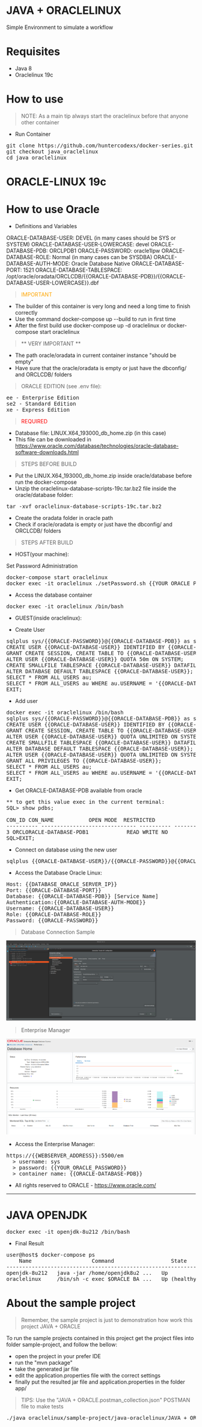 # JAVA + ORACLELINUX
Simple Environment to simulate a workflow

# Requisites

- Java 8
- Oraclelinux 19c

# How to use

> NOTE: As a main tip always start the oraclelinux before that anyone other container

- Run Container

<pre>
git clone https://github.com/huntercodexs/docker-series.git .
git checkout java_oraclelinux
cd java_oraclelinux
</pre>

# ORACLE-LINUX 19c

# How to use Oracle

- Definitions and Variables

ORACLE-DATABASE-USER: DEVEL (in many cases should be SYS or SYSTEM)
ORACLE-DATABASE-USER-LOWERCASE: devel
ORACLE-DATABASE-PDB: ORCLPDB1
ORACLE-PASSWORD: oracle1Ipw
ORACLE-DATABASE-ROLE: Normal (in many cases can be SYSDBA)
ORACLE-DATABASE-AUTH-MODE: Oracle Database Native
ORACLE-DATABASE-PORT: 1521
ORACLE-DATABASE-TABLESPACE: /opt/oracle/oradata/ORCLCDB/{{ORACLE-DATABASE-PDB}}/{{ORACLE-DATABASE-USER-LOWERCASE}}.dbf

> <p style="color: orange">IMPORTANT</p>    

- The builder of this container is very long and need a long time to finish correctly
- Use the command docker-compose up --build to run in first time
- After the first build use docker-compose up -d oraclelinux or docker-compose start oraclelinux

>** VERY IMPORTANT **
- The path oracle/oradata in current container instance "should be empty"
- Have sure that the oracle/oradata is empty or just have the dbconfig/ and ORCLCDB/ folders

> ORACLE EDITION (see .env file):

<pre>
ee - Enterprise Edition
se2 - Standard Edition
xe - Express Edition
</pre>

> <p style="color: red">REQUIRED</p>

- Database file: LINUX.X64_193000_db_home.zip (in this case)
- This file can be downloaded in https://www.oracle.com/database/technologies/oracle-database-software-downloads.html

> STEPS BEFORE BUILD

- Put the LINUX.X64_193000_db_home.zip inside oracle/database before run the docker-compose
- Unzip the oraclelinux-database-scripts-19c.tar.bz2 file inside the oracle/database folder:
<pre>
tar -xvf oraclelinux-database-scripts-19c.tar.bz2
</pre>
- Create the oradata folder in oracle path
- Check if oracle/oradata is empty or just have the dbconfig/ and ORCLCDB/ folders

> STEPS AFTER BUILD

- HOST(your machine):

Set Password Administration
<pre>
docker-compose start oraclelinux
docker exec -it oraclelinux ./setPassword.sh {{YOUR_ORACLE_PASSWORD}}
</pre>

- Access the database container
<pre>
docker exec -it oraclelinux /bin/bash
</pre>

- GUEST(inside oraclelinux):

- Create User
<pre>
sqlplus sys/{{ORACLE-PASSWORD}}@{{ORACLE-DATABASE-PDB}} as sysdba
CREATE USER {{ORACLE-DATABASE-USER}} IDENTIFIED BY {{ORACLE-PASSWORD}};
GRANT CREATE SESSION, CREATE TABLE TO {{ORACLE-DATABASE-USER}};
ALTER USER {{ORACLE-DATABASE-USER}} QUOTA 50m ON SYSTEM;
CREATE SMALLFILE TABLESPACE {{ORACLE-DATABASE-USER}} DATAFILE '{{ORACLE-DATABASE-TABLESPACE}}' SIZE 1G;
ALTER DATABASE DEFAULT TABLESPACE {{ORACLE-DATABASE-USER}};
SELECT * FROM ALL_USERS au;
SELECT * FROM ALL_USERS au WHERE au.USERNAME = '{{ORACLE-DATABASE-USER}}';
EXIT;
</pre>

- Add user

<pre>
docker exec -it oraclelinux /bin/bash
sqlplus sys/{{ORACLE-PASSWORD}}@{{ORACLE-DATABASE-PDB}} as sysdba
CREATE USER {{ORACLE-DATABASE-USER}} IDENTIFIED BY {{ORACLE-PASSWORD}};
GRANT CREATE SESSION, CREATE TABLE TO {{ORACLE-DATABASE-USER}};
ALTER USER {{ORACLE-DATABASE-USER}} QUOTA UNLIMITED ON SYSTEM;
CREATE SMALLFILE TABLESPACE {{ORACLE-DATABASE-USER}} DATAFILE '{{ORACLE-DATABASE-TABLESPACE}}' SIZE 1G;
ALTER DATABASE DEFAULT TABLESPACE {{ORACLE-DATABASE-USER}};
ALTER USER {{ORACLE-DATABASE-USER}} QUOTA UNLIMITED ON SYSTEM;
GRANT ALL PRIVILEGES TO {{ORACLE-DATABASE-USER}};
SELECT * FROM ALL_USERS au;
SELECT * FROM ALL_USERS au WHERE au.USERNAME = '{{ORACLE-DATABASE-USER}}';
EXIT;
</pre>

- Get ORACLE-DATABASE-PDB available from oracle

<pre>
** to get this value exec in the current terminal:
SQL> show pdbs;

CON_ID CON_NAME			  OPEN MODE  RESTRICTED
---------- ------------------------------ ---------- ----------
3 ORCLORACLE-DATABASE-PDB1			  READ WRITE NO
SQL>EXIT;
</pre>

- Connect on database using the new user
<pre>
sqlplus {{ORACLE-DATABASE-USER}}/{{ORACLE-PASSWORD}}@{{ORACLE-DATABASE-PDB}}
</pre>

- Access the Database Oracle Linux:

<pre>
Host: {{DATABASE_ORACLE_SERVER_IP}}
Port: {{ORACLE-DATABASE-PORT}}
Database: {{ORACLE-DATABASE-PDB}} [Service Name]
Authentication:{{ORACLE-DATABASE-AUTH-MODE}}
Username: {{ORACLE-DATABASE-USER}}
Role: {{ORACLE-DATABASE-ROLE}}
Password: {{ORACLE-PASSWORD}}
</pre>

> Database Connection Sample

![img.png](./h2_mysql_oracle_sftp_mailhog/oracle/midias/DBeaver-Oracle-Connection-Details.png)

> Enterprise Manager

![img.png](./h2_mysql_oracle_sftp_mailhog/oracle/midias/Oracle-Database-EM.png)

- Access the Enterprise Manager:

<pre>
https://{{WEBSERVER_ADDRESS}}:5500/em
  > username: sys
  > password: {{YOUR_ORACLE_PASSWORD}}
  > container name: {{ORACLE-DATABASE-PDB}}
</pre>

* All rights reserved to ORACLE - https://www.oracle.com/

-------------

# JAVA OPENJDK

<pre>
docker exec -it openjdk-8u212 /bin/bash
</pre>

- Final Result

<pre>
user@host$ docker-compose ps
    Name                   Command                  State                                             Ports                                       
--------------------------------------------------------------------------------------------------------------------------------------------------
openjdk-8u212   java -jar /home/openjdk8u2 ...   Up             0.0.0.0:38001->38001/tcp,:::38001->38001/tcp                                      
oraclelinux     /bin/sh -c exec $ORACLE_BA ...   Up (healthy)   0.0.0.0:1521->1521/tcp,:::1521->1521/tcp, 0.0.0.0:5500->5500/tcp,:::5500->5500/tcp
</pre>

# About the sample project

> Remember, the sample project is just to demonstration how work this project JAVA + ORACLE

To run the sample projects contained in this project get the project files into folder sample-project, and follow the bellow:

- open the project in your prefer IDE
- run the "mvn package"
- take the generated jar file
- edit the application.properties file with the correct settings
- finally put the resulted jar file and application.properties in the folder app/

> TIPS: Use the "JAVA + ORACLE.postman_collection.json" POSTMAN file to make tests

<pre>
./java_oraclelinux/sample-project/java-oraclelinux/JAVA + ORACLELINUX.postman_collection.json
</pre>